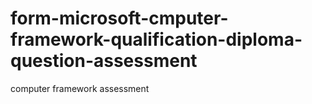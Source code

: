 # form-microsoft-cmputer-framework-qualification-diploma-question-assessment
computer framework assessment
